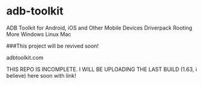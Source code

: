 # adb-toolkit
ADB Toolkit for Android, iOS and Other Mobile Devices Driverpack Rooting More Windows Linux Mac

###This project will be revived soon!

adbtoolkit.com


THIS REPO IS INCOMPLETE. I WILL BE UPLOADING THE LAST BUILD (1.63, i believe) here soon with link!
